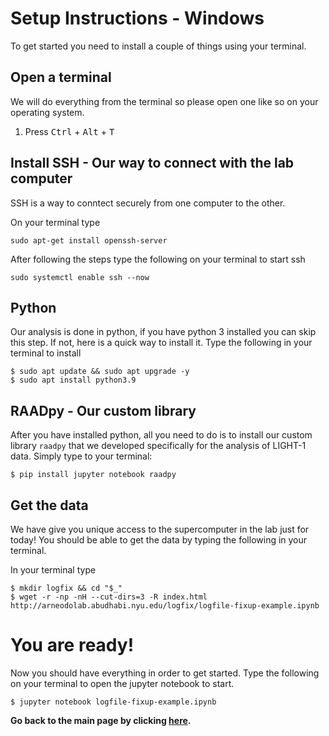 # Setup Instructions - Windows

To get started you need to install a couple of things using your terminal.

## Open a terminal

We will do everything from the terminal so please open one like so on your operating system.

1. Press <kbd>Ctrl</kbd> + <kbd>Alt</kbd> + <kbd>T</kbd>

## Install SSH - Our way to connect with the lab computer

SSH is a way to conntect securely from one computer to the other.


On your terminal type
```shell
sudo apt-get install openssh-server
```
After following the steps type the following on your terminal to start ssh
```shell
sudo systemctl enable ssh --now
```

## Python

Our analysis is done in python, if you have python 3 installed you can skip this step. If not, here is a quick way to install it. Type the following in your terminal to install

```shell
$ sudo apt update && sudo apt upgrade -y
$ sudo apt install python3.9
```

## RAADpy - Our custom library

After you have installed python, all you need to do is to install our custom library ``raadpy`` that we developed specifically for the analysis of LIGHT-1 data. Simply type to your terminal:

```shell
$ pip install jupyter notebook raadpy
```

## Get the data

We have give you unique access to the supercomputer in the lab just for today! You should be able to get the data by typing the following in your terminal.

In your terminal type

```shell
$ mkdir logfix && cd "$_"
$ wget -r -np -nH --cut-dirs=3 -R index.html http://arneodolab.abudhabi.nyu.edu/logfix/logfile-fixup-example.ipynb
```

# You are ready!

Now you should have everything in order to get started. Type the following on your terminal to open the jupyter notebook to start.

```shell
$ jupyter notebook logfile-fixup-example.ipynb
```

**Go back to the main page by clicking [here](./README.md).**